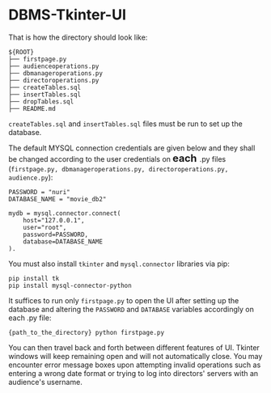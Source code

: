 # DBMS-Tkinter-UI

That is how the directory should look like: 

```
${ROOT}
├── firstpage.py
├── audienceoperations.py
├── dbmanageroperations.py
├── directoroperations.py
├── createTables.sql
├── insertTables.sql
├── dropTables.sql
├── README.md
```

`createTables.sql` and `insertTables.sql` files must be run to set up the database. 

The default MYSQL connection credentials are given below and they shall be changed according to the user credentials on <span style="font-size: 20px;"> **each** </span> .py files (`firstpage.py, dbmanageroperations.py, directoroperations.py, audience.py`):


```
PASSWORD = "nuri"
DATABASE_NAME = "movie_db2"

mydb = mysql.connector.connect(
    host="127.0.0.1",
    user="root",
    password=PASSWORD,
    database=DATABASE_NAME
).
```


You must also install `tkinter` and `mysql.connector` libraries via pip:

```
pip install tk
pip install mysql-connector-python
```

It suffices to run only `firstpage.py` to open the UI after setting up the database and altering the `PASSWORD` and `DATABASE` variables accordingly on each .py file:

`{path_to_the_directory} python firstpage.py`

You can then travel back and forth between different features of UI. Tkinter windows will keep remaining open and will not automatically close. You may encounter error message boxes upon attempting invalid operations such as entering a wrong date format or trying to log into directors' servers with an audience's username.

